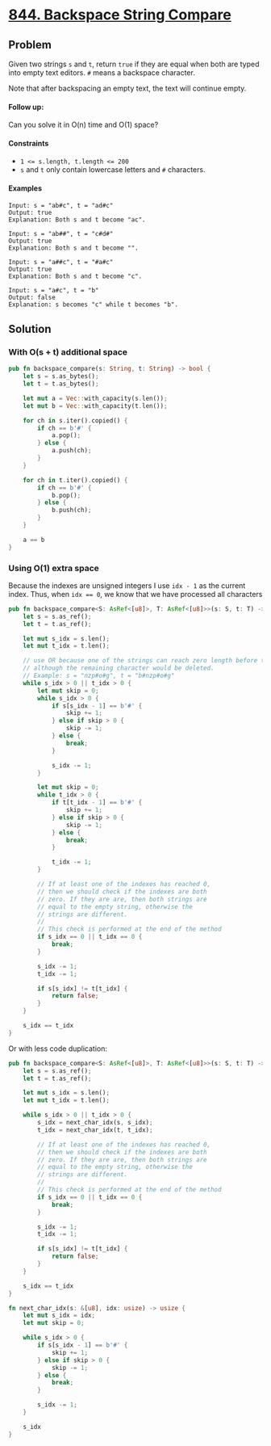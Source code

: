 # [844. Backspace String Compare](https://leetcode.com/problems/backspace-string-compare/)

## Problem

Given two strings `s` and `t`, return `true` if they are equal when both are
typed into empty text editors. `#` means a backspace character.

Note that after backspacing an empty text, the text will continue empty.

#### Follow up:

Can you solve it in O(n) time and O(1) space?

#### Constraints

* `1 <= s.length, t.length <= 200`
* `s` and `t` only contain lowercase letters and `#` characters.

#### Examples

```text
Input: s = "ab#c", t = "ad#c"
Output: true
Explanation: Both s and t become "ac".
```

```text
Input: s = "ab##", t = "c#d#"
Output: true
Explanation: Both s and t become "".
```

```text
Input: s = "a##c", t = "#a#c"
Output: true
Explanation: Both s and t become "c".
```

```text
Input: s = "a#c", t = "b"
Output: false
Explanation: s becomes "c" while t becomes "b".
```

## Solution

### With O(s + t) additional space

```rust
pub fn backspace_compare(s: String, t: String) -> bool {
    let s = s.as_bytes();
    let t = t.as_bytes();

    let mut a = Vec::with_capacity(s.len());
    let mut b = Vec::with_capacity(t.len());

    for ch in s.iter().copied() {
        if ch == b'#' {
            a.pop();
        } else {
            a.push(ch);
        }
    }

    for ch in t.iter().copied() {
        if ch == b'#' {
            b.pop();
        } else {
            b.push(ch);
        }
    }

    a == b
}
```

### Using O(1) extra space

Because the indexes are unsigned integers I use `idx - 1` as the current index.
Thus, when `idx == 0`, we know that we have processed all characters

```rust
pub fn backspace_compare<S: AsRef<[u8]>, T: AsRef<[u8]>>(s: S, t: T) -> bool {
    let s = s.as_ref();
    let t = t.as_ref();

    let mut s_idx = s.len();
    let mut t_idx = t.len();

    // use OR because one of the strings can reach zero length before the other
    // although the remaining character would be deleted.
    // Example: s = "nzp#o#g", t = "b#nzp#o#g"
    while s_idx > 0 || t_idx > 0 {
        let mut skip = 0;
        while s_idx > 0 {
            if s[s_idx - 1] == b'#' {
                skip += 1;
            } else if skip > 0 {
                skip -= 1;
            } else {
                break;
            }

            s_idx -= 1;
        }

        let mut skip = 0;
        while t_idx > 0 {
            if t[t_idx - 1] == b'#' {
                skip += 1;
            } else if skip > 0 {
                skip -= 1;
            } else {
                break;
            }

            t_idx -= 1;
        }

        // If at least one of the indexes has reached 0,
        // then we should check if the indexes are both
        // zero. If they are are, then both strings are
        // equal to the empty string, otherwise the
        // strings are different.
        //
        // This check is performed at the end of the method
        if s_idx == 0 || t_idx == 0 {
            break;
        }

        s_idx -= 1;
        t_idx -= 1;

        if s[s_idx] != t[t_idx] {
            return false;
        }
    }

    s_idx == t_idx
}
```

Or with less code duplication:

```rust
pub fn backspace_compare<S: AsRef<[u8]>, T: AsRef<[u8]>>(s: S, t: T) -> bool {
    let s = s.as_ref();
    let t = t.as_ref();

    let mut s_idx = s.len();
    let mut t_idx = t.len();

    while s_idx > 0 || t_idx > 0 {
        s_idx = next_char_idx(s, s_idx);
        t_idx = next_char_idx(t, t_idx);

        // If at least one of the indexes has reached 0,
        // then we should check if the indexes are both
        // zero. If they are are, then both strings are
        // equal to the empty string, otherwise the
        // strings are different.
        //
        // This check is performed at the end of the method
        if s_idx == 0 || t_idx == 0 {
            break;
        }

        s_idx -= 1;
        t_idx -= 1;

        if s[s_idx] != t[t_idx] {
            return false;
        }
    }

    s_idx == t_idx
}

fn next_char_idx(s: &[u8], idx: usize) -> usize {
    let mut s_idx = idx;
    let mut skip = 0;

    while s_idx > 0 {
        if s[s_idx - 1] == b'#' {
            skip += 1;
        } else if skip > 0 {
            skip -= 1;
        } else {
            break;
        }

        s_idx -= 1;
    }

    s_idx
}
```